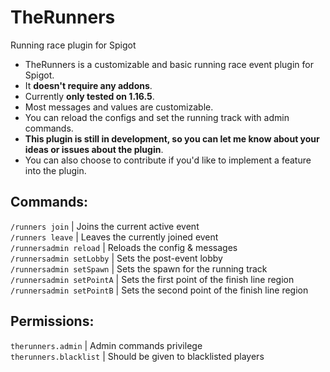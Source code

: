 # TheRunners
Running race plugin for Spigot

- TheRunners is a customizable and basic running race event plugin for Spigot.
- It **doesn't require any addons**.
- Currently **only tested on 1.16.5**.
- Most messages and values are customizable.
- You can reload the configs and set the running track with admin commands.
- **This plugin is still in development, so you can let me know about your ideas or issues about the plugin**.
- You can also choose to contribute if you'd like to implement a feature into the plugin.

## Commands:
`/runners join`  | Joins the current active event</br>
`/runners leave` | Leaves the currently joined event</br>
`/runnersadmin reload`    | Reloads the config & messages</br>
`/runnersadmin setLobby`  | Sets the post-event lobby</br>
`/runnersadmin setSpawn`  | Sets the spawn for the running track</br>
`/runnersadmin setPointA` | Sets the first point of the finish line region</br>
`/runnersadmin setPointB` | Sets the second point of the finish line region</br>

## Permissions:
`therunners.admin` | Admin commands privilege</br>
`therunners.blacklist` | Should be given to blacklisted players
